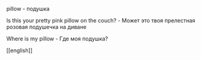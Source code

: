 pillow - подушка 

Is this your pretty pink pillow on the couch? - Может это твоя прелестная розовая подушечка на диване

Where is my pillow - Где моя подушка?

[[english]]